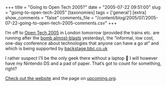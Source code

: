 +++
title = "Going to Open Tech 2005?"
date = "2005-07-22 09:51:00"
slug = "going-to-open-tech-2005"
[taxonomies]
tags = ['general']
[extra]
show_comments = "false"
comments_file = "/content/blog/2005/07/2005-07-22-going-to-open-tech-2005-comments.csv"
+++

I’m off to [Open Tech 2005](http://www.ukuug.org/events/opentech2005/) in London tomorrow (provided the trains etc. are running after the [bomb almost-blasts](http://news.bbc.co.uk/1/hi/uk_politics/4704005.stm) yesterday), the <q cite="http://www.ukuug.org/events/opentech2005/">informal, low cost, one-day conference about technologies that anyone can have a go at</q> and which is being supported by [backstage.bbc.co.uk](<http://backstage.bbc.co.uk>)

I rather suspect I’ll be the only geek there without a laptop 🙂 I will however have my Nintendo DS and a pad of paper. That’s got to count for something, right?

[Check out the website](http://www.ukuug.org/events/opentech2005/) and the page on [upcoming.org](http://upcoming.org/event/21858).
